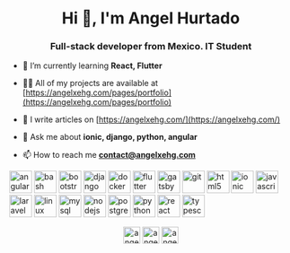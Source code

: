 <h1 align="center">Hi 👋, I'm Angel Hurtado</h1>
<h3 align="center">Full-stack developer from Mexico. IT Student</h3>

- 🌱 I’m currently learning **React, Flutter**

- 👨‍💻 All of my projects are available at [https://angelxehg.com/pages/portfolio](https://angelxehg.com/pages/portfolio)

- 📝 I write articles on [https://angelxehg.com/](https://angelxehg.com/)

- 💬 Ask me about **ionic, django, python, angular**

- 📫 How to reach me **contact@angelxehg.com**

<p align="left"><img src="https://devicons.github.io/devicon/devicon.git/icons/angularjs/angularjs-original.svg" alt="angularjs" width="40" height="40"/> <img src="https://www.vectorlogo.zone/logos/gnu_bash/gnu_bash-icon.svg" alt="bash" width="40" height="40"/> <img src="https://devicons.github.io/devicon/devicon.git/icons/bootstrap/bootstrap-plain.svg" alt="bootstrap" width="40" height="40"/> <img src="https://devicons.github.io/devicon/devicon.git/icons/django/django-original.svg" alt="django" width="40" height="40"/> <img src="https://devicons.github.io/devicon/devicon.git/icons/docker/docker-original-wordmark.svg" alt="docker" width="40" height="40"/> <img src="https://www.vectorlogo.zone/logos/flutterio/flutterio-icon.svg" alt="flutter" width="40" height="40"/> <img src="https://www.vectorlogo.zone/logos/gatsbyjs/gatsbyjs-icon.svg" alt="gatsby" width="40" height="40"/> <img src="https://www.vectorlogo.zone/logos/git-scm/git-scm-icon.svg" alt="git" width="40" height="40"/> <img src="https://devicons.github.io/devicon/devicon.git/icons/html5/html5-original-wordmark.svg" alt="html5" width="40" height="40"/> <img src="https://upload.wikimedia.org/wikipedia/commons/d/d1/Ionic_Logo.svg" alt="ionic" width="40" height="40"/> <img src="https://devicons.github.io/devicon/devicon.git/icons/javascript/javascript-original.svg" alt="javascript" width="40" height="40"/> <img src="https://devicons.github.io/devicon/devicon.git/icons/laravel/laravel-plain-wordmark.svg" alt="laravel" width="40" height="40"/> <img src="https://devicons.github.io/devicon/devicon.git/icons/linux/linux-original.svg" alt="linux" width="40" height="40"/> <img src="https://devicons.github.io/devicon/devicon.git/icons/mysql/mysql-original-wordmark.svg" alt="mysql" width="40" height="40"/> <img src="https://devicons.github.io/devicon/devicon.git/icons/nodejs/nodejs-original-wordmark.svg" alt="nodejs" width="40" height="40"/> <img src="https://devicons.github.io/devicon/devicon.git/icons/postgresql/postgresql-original-wordmark.svg" alt="postgresql" width="40" height="40"/> <img src="https://devicons.github.io/devicon/devicon.git/icons/python/python-original.svg" alt="python" width="40" height="40"/> <img src="https://devicons.github.io/devicon/devicon.git/icons/react/react-original-wordmark.svg" alt="react" width="40" height="40"/> <img src="https://devicons.github.io/devicon/devicon.git/icons/typescript/typescript-original.svg" alt="typescript" width="40" height="40"/></p>

<p align="center">
<a href="https://twitter.com/angelxehg" target="blank"><img align="center" src="https://cdn.jsdelivr.net/npm/simple-icons@3.0.1/icons/twitter.svg" alt="angelxehg" height="30" width="30" /></a>
<a href="https://linkedin.com/in/angelxehg" target="blank"><img align="center" src="https://cdn.jsdelivr.net/npm/simple-icons@3.0.1/icons/linkedin.svg" alt="angelxehg" height="30" width="30" /></a>
<a href="https://instagram.com/angelxehg" target="blank"><img align="center" src="https://cdn.jsdelivr.net/npm/simple-icons@3.0.1/icons/instagram.svg" alt="angelxehg" height="30" width="30" /></a>
</p>
